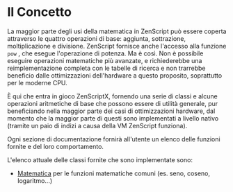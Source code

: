 # Il Concetto

La maggior parte degli usi della matematica in ZenScript può essere coperta attraverso le quattro operazioni di base: aggiunta, sottrazione, moltiplicazione e divisione. ZenScript fornisce anche l'accesso alla funzione `pow` , che esegue l'operazione di potenza. Ma è così. Non è possibile eseguire operazioni matematiche più avanzate, e richiederebbe una reimplementazione completa con le tabelle di ricerca e non trarrebbe beneficio dalle ottimizzazioni dell'hardware a questo proposito, soprattutto per le moderne CPU.

È qui che entra in gioco ZenScriptX, fornendo una serie di classi e alcune operazioni aritmetiche di base che possono essere di utilità generale, pur beneficiando nella maggior parte dei casi di ottimizzazioni hardware, dal momento che la maggior parte di questi sono implementati a livello nativo (tramite un paio di indizi a causa della VM ZenScript funziona).

Ogni sezione di documentazione fornirà all'utente un elenco delle funzioni fornite e del loro comportamento.

L'elenco attuale delle classi fornite che sono implementate sono:

- [Matematica](/Mods/Boson/Math/Math/) per le funzioni matematiche comuni (es. seno, coseno, logaritmo...)

